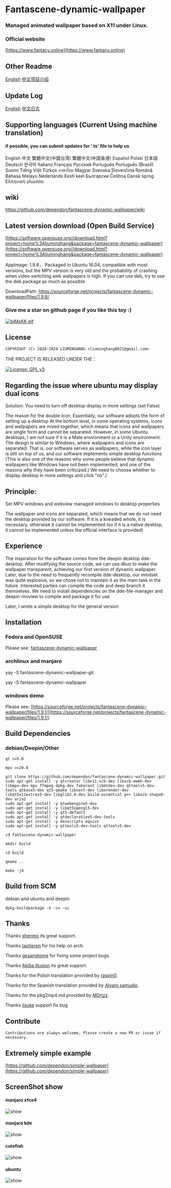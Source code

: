 # Fantascene-dynamic-wallpaper

### Managed animated wallpaper based on X11 under Linux.

### Official website

[https://www.fantacy.online](https://www.fantacy.online)

## Other Readme

[English](README.md) [中文项目介绍](README_zh.md)

## Update Log

[English](md/UpdateLog.md) [中文日志](md/UpdateLog_zh.md)

## Supporting languages (Current Using machine translation)

#### if possible, you can submit updates for '.ts' file to help us

English 
中文 
繁體中文(中国台湾)
繁體中文(中国香港) 
Español Polski 
日本語 
Deutsch 
한국어 
Italiano 
Français 
Русский 
Português 
Português (Brasil) 
Suomi 
Tiếng Việt
Türkçe
ภาษาไทย
Magyar
Svenska
Slovenčina
Română
Bahasa Melayu
Nederlands
Eesti keel
Български
Čeština
Dansk sprog
Ελληνική γλώσσα

## wiki

https://github.com/dependon/fantascene-dynamic-wallpaper/wiki

## Latest version download (Open Build Service)

[https://software.opensuse.org//download.html?project=home%3Aliuminghang&package=fantascene-dynamic-wallpaper](https://software.opensuse.org//download.html?project=home%3Aliuminghang&package=fantascene-dynamic-wallpaper)

AppImage: 1.9.8， Packaged in Ubuntu 16.04, compatible with most versions, but the MPV version is very old and the probability of crashing when video switching web wallpapers is high. If you can use deb, try to use the deb package as much as possible

DownloadPath: https://sourceforge.net/projects/fantascene-dynamic-wallpaper/files/1.9.8/

 
### Give me a star on github page if you like this toy :)

[![biMxKK.gif](https://s4.ax1x.com/2022/02/24/biMxKK.gif)](https://imgtu.com/i/biMxKK)


## License
```
COPYRIGHT (C) 2020-2024 LIUMINGHANG <liuminghang0821@gmail.com>
```

THE PROJECT IS RELEASED UNDER THE：

[![License: GPL v3](https://img.shields.io/badge/License-GPLv3-blue.svg)](https://raw.github.com/dependon/fantascene-dynamic-wallpaper/master/LICENSE)

## Regarding the issue where ubuntu may display dual icons

Solution: You need to turn off desktop display in more settings (set False)

The reason for the double icon, Essentially, our software adopts the form of setting up a desktop At the bottom level, in some operating systems, icons and wallpapers are mixed together, which means that icons and wallpapers are single form and cannot be separated. However, in some Ubuntu desktops, I am not sure if it is a Mate environment or a Unity environment. The design is similar to Windows, where wallpapers and icons are separated. That is, our software serves as wallpapers, while the icon layer is still on top of us, and our software implements simple desktop functions (This is also one of the reasons why some people believe that dynamic wallpapers like Windows have not been implemented, and one of the reasons why they have been criticized.) We need to choose whether to display desktop in more settings and click "no".)

## Principle:

Set MPV windows and webview managed windows to desktop properties

The wallpaper and icons are separated, which means that we do not need the desktop provided by our software. If it is a kneaded whole, it is necessary, otherwise it cannot be implemented (so if it is a native desktop, it cannot be implemented unless the official interface is provided)

## Experience

The inspiration for the software comes from the deepin desktop dde-desktop. After modifying the source code, we can use dbus to make the wallpaper transparent, achieving our first version of dynamic wallpaper. Later, due to the need to frequently recompile dde-desktop, our mindset was quite explosive, so we chose not to maintain it as the main task in the future. Interested parties can compile the code and deep branch it themselves. We need to install dependencies on the dde-file-manager and deepin-moview to compile and package it for use

Later, I wrote a simple desktop for the general version

## Installation

### Fedora and OpenSUSE

Please see: [fantascene-dynamic-wallpaper](https://software.opensuse.org//download.html?project=home%3Aliuminghang&package=fantascene-dynamic-wallpaper)

### archlinux and manjaro

yay -S fantascene-dynamic-wallpaper-git

yay -S fantascene-dynamic-wallpaper

### windows demo

Please see: [https://sourceforge.net/projects/fantascene-dynamic-wallpaper/files/1.9.1/](https://sourceforge.net/projects/fantascene-dynamic-wallpaper/files/1.9.1/)

## Build Dependencies

### debian/Deepin/Other

```
qt >=5.8

mpv >=29.0

git clone https://github.com/dependon/fantascene-dynamic-wallpaper.git
sudo apt-get install -y qtcreator libx11-xcb-dev libxcb-ewmh-dev libmpv-dev mpv ffmpeg dpkg-dev fakeroot libmtdev-dev qttools5-dev-tools qtbase5-dev qt5-qmake libxext-dev libxrender-dev libqt5x11extras5-dev libglib2.0-dev build-essential g++ libxcb-shape0-dev aria2
sudo apt-get install -y qtwebengine5-dev
sudo apt-get install -y libqt5opengl5-dev
sudo apt-get install -y qt5-default
sudo apt-get install -y qtdeclarative5-dev-tools
sudo apt-get install -y devscripts equivs
sudo apt-get install -y qttools5-dev-tools qttools5-dev

cd fantascene-dynamic-wallpaper

mkdir build

cd build

qmake ..

make -j4
```

## Build from SCM

debian and ubuntu and deepin
```
dpkg-buildpackage -b -us -uc

```

## Thanks

Thanks [shenmo](https://gitee.com/spark-store-project) its great support.

Thanks [taotieren](https://github.com/taotieren) for his help on arch.

Thanks [gesangtome](https://github.com/gesangtome) for fixing some project bugs.

Thanks [Akiba illusion](https://github.com/AkibaIllusionLinux) its great support.

Thanks for the Polish translation provided by  [raspin0](https://github.com/raspin0).

Thanks for the Spanish translation provided by [Alvaro samudio](https://github.com/alvarosamudio).

Thanks for the pkg2mp4.md provided by [M0rtzz](https://github.com/M0rtzz).

Thanks [lisuke](https://github.com/lisuke) support fix bug

## Contribute
```
Contributions are always welcome, Please create a new PR or issue if necessary.
```

## Extremely simple example

[https://github.com/dependon/simple-wallpaper](https://github.com/dependon/simple-wallpaper)

## ScreenShot show

#### manjaro xfce4
<img src="https://s4.ax1x.com/2022/02/24/biMa9I.gif" alt="show" />

#### manjaro kde
<img src="https://s4.ax1x.com/2022/02/24/biMN4A.gif" alt="show" />

#### cutefish
<img src="https://s4.ax1x.com/2022/02/24/biKHpt.gif" alt="show" />

#### ubuntu
<img src="https://s4.ax1x.com/2022/02/24/biuJKO.gif" alt="show" />

